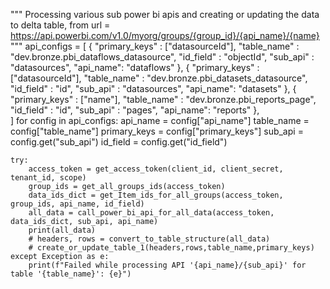 """
Processing various sub power bi apis and creating or updating the data to delta table, from
url = https://api.powerbi.com/v1.0/myorg/groups/{group_id}/{api_name}/{name}
"""
api_configs = [
    {
        "primary_keys" : ["datasourceId"],
        "table_name" : "dev.bronze.pbi_dataflows_datasource",
        "id_field" : "objectId",
        "sub_api" : "datasources",
        "api_name": "dataflows"
    },
    {
        "primary_keys" : ["datasourceId"],
        "table_name" : "dev.bronze.pbi_datasets_datasource",
        "id_field" : "id",
        "sub_api" : "datasources",
        "api_name": "datasets"
    },
    {
        "primary_keys" : ["name"],
        "table_name" : "dev.bronze.pbi_reports_page",
        "id_field" : "id",
        "sub_api" : "pages",
        "api_name": "reports"
    },    
]
for config in api_configs:
    api_name = config["api_name"]
    table_name = config["table_name"]
    primary_keys = config["primary_keys"]
    sub_api = config.get("sub_api")
    id_field = config.get("id_field")



    try:
        access_token = get_access_token(client_id, client_secret, tenant_id, scope)
        group_ids = get_all_groups_ids(access_token)
        data_ids_dict = get_Item_ids_for_all_groups(access_token, group_ids, api_name, id_field)
        all_data = call_power_bi_api_for_all_data(access_token, data_ids_dict, sub_api, api_name)
        print(all_data)
        # headers, rows = convert_to_table_structure(all_data)
        # create_or_update_table_1(headers,rows,table_name,primary_keys)
    except Exception as e: 
        print(f"Failed while processing API '{api_name}/{sub_api}' for table '{table_name}': {e}")

